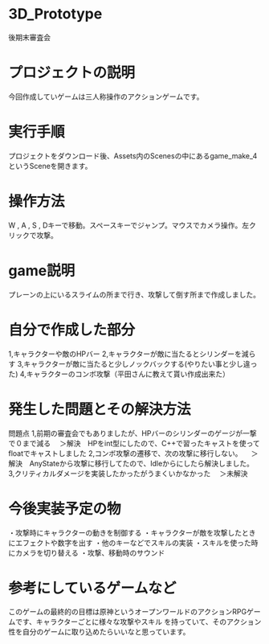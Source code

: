 # 3D_Prototype
後期末審査会

# プロジェクトの説明
今回作成していゲームは三人称操作のアクションゲームです。
# 実行手順
プロジェクトをダウンロード後、Assets内のScenesの中にあるgame_make_4というSceneを開きます。

# 操作方法
W , A , S , Dキーで移動。スペースキーでジャンプ。マウスでカメラ操作。左クリックで攻撃。


# game説明
プレーンの上にいるスライムの所まで行き、攻撃して倒す所まで作成しました。

# 自分で作成した部分
1,キャラクターや敵のHPバー
2,キャラクターが敵に当たるとシリンダーを減らす
3,キャラクターが敵に当たると少しノックバックする(やりたい事と少し違った)
4,キャラクターのコンボ攻撃（平田さんに教えて貰い作成出来た）

# 発生した問題とその解決方法

問題点
1,前期の審査会でもありましたが、HPバーのシリンダーのゲージが一撃で０まで減る
　＞解決　HPをint型にしたので、C++で習ったキャストを使ってfloatでキャストしました
2,コンボ攻撃の遷移で、次の攻撃に移行しない。
　＞解決　AnyStateから攻撃に移行してたので、Idleからにしたら解決しました。
3,クリティカルダメージを実装したかったがうまくいかなかった
　＞未解決
 # 今後実装予定の物
 ・攻撃時にキャラクターの動きを制御する
 ・キャラクターが敵を攻撃したときにエフェクトや数字を出す
 ・他のキーなどでスキルの実装
 ・スキルを使った時にカメラを切り替える
 ・攻撃、移動時のサウンド
# 参考にしているゲームなど
このゲームの最終的の目標は原神というオープンワールドのアクションRPGゲームです、キャラクターごとに様々な攻撃やスキル
を持っていて、そのアクション性を自分のゲームに取り込めたらいいなと思っています。




